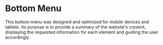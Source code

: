 <h1>Bottom Menu</h1>
<p>This bottom menu was designed and optimized for mobile devices and tablets. Its purpose is to provide a summary of the website's content, displaying the requested information for each element and guiding the user accordingly.</p>
